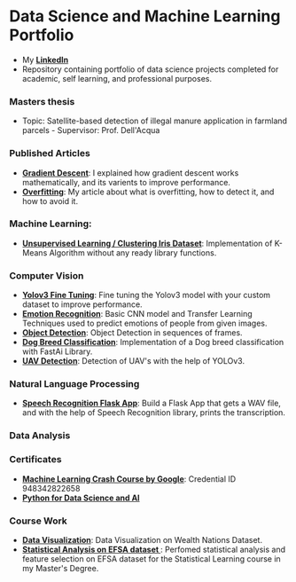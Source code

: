 # Data Science and Machine Learning Portfolio
* My __[LinkedIn](https://www.linkedin.com/in/mertcihangiroglu/)__
* Repository containing portfolio of data science projects completed for academic, self learning, and professional purposes.

### Masters thesis
* Topic: Satellite-based detection of illegal manure application in farmland parcels - Supervisor: Prof. Dell'Acqua
### Published Articles
*  __[Gradient Descent](https://iq.opengenus.org/types-of-gradient-descent/)__: I explained how gradient descent works mathematically, and its varients to improve performance.
*  __[Overfitting](https://iq.opengenus.org/p/ca54d111-7eed-4037-9230-bbf19878677e/)__: My article about what is overfitting, how to detect it, and how to avoid it.
### Machine Learning:
* __[Unsupervised Learning / Clustering Iris Dataset](https://github.com/Mert-Cihangiroglu/Iris_Kmeans)__: Implementation of K-Means Algorithm without any ready library functions.

### Computer Vision 
* __[Yolov3 Fine Tuning](https://github.com/Mert-Cihangiroglu/Fine-Tuning-Yolov3)__: Fine tuning the Yolov3 model with your custom dataset to improve performance.
* __[Emotion Recognition](https://github.com/Mert-Cihangiroglu/Senior-Project)__: Basic CNN model and Transfer Learning Techniques used to predict emotions of people from given images.
* __[Object Detection](https://github.com/Mert-Cihangiroglu/Object-Detection-on-Video)__: Object Detection in sequences of frames.
* __[Dog Breed Classification](https://github.com/Mert-Cihangiroglu/Dog_Breed_Classification/blob/master/Fast_Ai_1.ipynb)__: Implementation of a Dog breed classification with FastAi Library.
* __[UAV Detection](https://github.com/Mert-Cihangiroglu/UAV_DETECTION)__: Detection of UAV's with the help of YOLOv3.

### Natural Language Processing 
* __[Speech Recognition Flask App](https://github.com/Mert-Cihangiroglu/speech-recognition-flask-app)__:  Build a Flask App that gets a WAV file, and with the help of Speech Recognition library, prints the transcription.

### Data Analysis 


### Certificates 
* __[Machine Learning Crash Course by Google]()__: Credential ID 948342822658
* __[Python for Data Science and AI](https://www.coursera.org/account/accomplishments/verify/C5H4W4VVJEZV)__

### Course Work

* __[Data Visualization](https://github.com/Mert-Cihangiroglu/Wealth-Nations_DataVisualization)__: Data Visualization on Wealth Nations Dataset.
* __[Statistical Analysis on EFSA dataset ](https://github.com/Mert-Cihangiroglu/Efsa_Mini_Project)__: Perfomed statistical analysis and feature selection on EFSA dataset for the Statistical Learning course in my Master's Degree.


